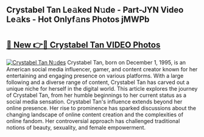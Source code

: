 ## Crystabel Tan Le𝚊ked N𝚞de - Part-JYN Video Le𝚊ks - Hot Onlyf𝚊ns Photos jMWPb

# <h2><a href="http://ab50840.deff.icu/?id=Crystabel+Tan">🔗 New 👉🔴 Crystabel Tan VIDEO Photos</a></h2>

[![Crystabel Tan N𝚞des](https://i.imgur.com/rIISA9y.gif)](http://ab50840.deff.icu/?id=Crystabel+Tan)
Crystabel Tan, born on December 1, 1995, is an American social media influencer, gamer, and content creator known for her entertaining and engaging presence on various platforms. With a large following and a diverse range of content, Crystabel Tan has carved out a unique niche for herself in the digital world. This article explores the journey of Crystabel Tan, from her humble beginnings to her current status as a social media sensation. Crystabel Tan's influence extends beyond her online presence. Her rise to prominence has sparked discussions about the changing landscape of online content creation and the complexities of online fandom. Her controversial approach has challenged traditional notions of beauty, sexuality, and female empowerment.
